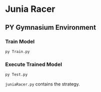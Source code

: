 # Junia Racer

## PY Gymnasium Environment

### Train Model

```bash
py Train.py
```

### Execute Trained Model

```bash
py Test.py
```

`juniaRacer.py` contains the strategy.
